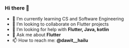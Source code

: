 ### Hi there 👋

<!--
**dawit-h/dawit-h** is a ✨ _special_ ✨ repository because its `README.md` (this file) appears on your GitHub profile.

Here are some ideas to get you started:
-->
<style></style>
- 🌱 I’m currently learning CS and Software Engineering
- 👯 I’m looking to collaborate on Flutter projects
- 🤔 I’m looking for help with **Flutter, Java, kotlin**
- 💬 Ask me about **Flutter**
- 📫 How to reach me: **@dawit__hailu <img height=15 width=15 src="https://cdn.freebiesupply.com/logos/large/2x/twitter-3-logo-svg-vector.svg" />**


